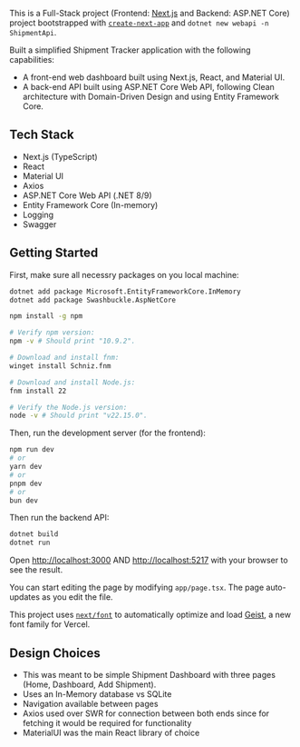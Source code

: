 This is a Full-Stack project (Frontend: [Next.js](https://nextjs.org) and Backend: ASP.NET Core) project bootstrapped with [`create-next-app`](https://nextjs.org/docs/app/api-reference/cli/create-next-app) and `dotnet new webapi -n ShipmentApi`.

Built a simplified Shipment Tracker application with the following capabilities:
- A front-end web dashboard built using Next.js, React, and Material UI.
- A back-end API built using ASP.NET Core Web API, following Clean architecture with Domain-Driven Design and using Entity Framework Core.

## Tech Stack
- Next.js (TypeScript)
- React
- Material UI
- Axios
- ASP.NET Core Web API (.NET 8/9)
- Entity Framework Core (In-memory)
- Logging
- Swagger

## Getting Started

First, make sure all necessry packages on you local machine:

```bash
dotnet add package Microsoft.EntityFrameworkCore.InMemory
dotnet add package Swashbuckle.AspNetCore

npm install -g npm

# Verify npm version:
npm -v # Should print "10.9.2".

# Download and install fnm:
winget install Schniz.fnm

# Download and install Node.js:
fnm install 22

# Verify the Node.js version:
node -v # Should print "v22.15.0".

```

Then, run the development server (for the frontend):

```bash
npm run dev
# or
yarn dev
# or
pnpm dev
# or
bun dev
```

Then run the backend API:

```bash
dotnet build
dotnet run
```

Open 
[http://localhost:3000](http://localhost:3000) 
AND
[http://localhost:5217](http://localhost:5217)
with your browser to see the result.

You can start editing the page by modifying `app/page.tsx`. The page auto-updates as you edit the file.

This project uses [`next/font`](https://nextjs.org/docs/app/building-your-application/optimizing/fonts) to automatically optimize and load [Geist](https://vercel.com/font), a new font family for Vercel.

## Design Choices
- This was meant to be simple Shipment Dashboard with three pages (Home, Dashboard, Add Shipment).
- Uses an In-Memory database vs SQLite
- Navigation available between pages
- Axios used over SWR for connection between both ends since for fetching it would be required for functionality
- MaterialUI was the main React library of choice
